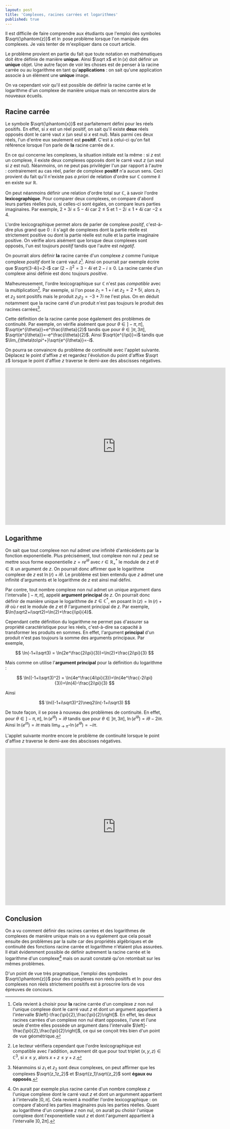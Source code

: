 ```yaml
---
layout: post
title: 'Complexes, racines carrées et logarithmes'
published: true
---
```


Il est difficile de faire comprendre aux étudiants que l'emploi des symboles $\sqrt{\phantom{z}}$ et $\ln$ pose problème lorsque l'on manipule des complexes. Je vais tenter de m'expliquer dans ce court article.

Le problème provient en partie du fait que toute notation en mathématiques doit être définie de manière **unique**. Ainsi $\sqrt x$ et $\ln(x)$ doit définir un **unique** objet. Une autre façon de voir les choses est de penser à la racine carrée ou au logarithme en tant qu'**applications** : on sait qu'une application associe à un élément une **unique** image.

On va cependant voir qu'il est possible de définir la racine carrée et le logarithme d'un complexe de manière unique mais on rencontre alors de nouveaux écueils.

## Racine carrée

Le symbole $\sqrt{\phantom{x}}$ est parfaitement défini pour les réels positifs. En effet, si $x$ est un réel positif, on sait qu'il existe **deux** réels opposés dont le carré vaut $x$ (un seul si $x$ est nul). Mais parmi ces deux réels, l'un d'entre eux seulement est **positif**. C'est à celui-ci qu'on fait référence lorsque l'on parle de **la** racine carrée de $x$.

En ce qui concerne les complexes, la situation initiale est la même : si $z$ est un complexe, il existe deux complexes opposés dont le carré vaut $z$ (un seul si $z$ est nul). Néanmoins, on ne peut pas privilégier l'un par rapport à l'autre : contrairement au cas réel, parler de complexe **positif** n'a aucun sens. Ceci provient du fait qu'il n'existe pas *a priori* de relation d'ordre sur $\mathbb C$ comme il en existe sur $\mathbb R$.

On peut néanmoins définir une relation d'ordre total sur $\mathbb C$, à savoir l'ordre **lexicographique**. Pour comparer deux complexes, on compare d'abord leurs parties réelles puis, si celles-ci sont égales, on compare leurs parties imaginaires. Par exemple, $2+3i\leq5-4i$ car $2\leq 5$ et $1-2i\leq1+4i$ car $-2\leq4$.

L'ordre lexicographique permet alors de parler de complexe *positif*, c'est-à-dire plus grand que $0$ : il s'agit de complexes dont la partie réelle est strictement positive ou dont la partie réelle est nulle et la partie imaginaire positive. On vérifie alors aisément que lorsque deux complexes sont opposés, l'un est toujours *positif* tandis que l'autre est *négatif*.

On pourrait alors définir **la** racine carrée d'un complexe $z$ comme l'unique complexe *positif* dont le carré vaut $z$[^1]. Ainsi on pourrait par exemple écrire que $\sqrt{3-4i}=2-i$ car $(2-i)^2=3-4i$ et $2-i\geq0$. La racine carrée d'un complexe ainsi définie est donc toujours *positive*.

Malheureusement, l'ordre lexicographique sur $\mathbb C$ n'est pas *compatible* avec la multiplication[^2]. Par exemple, si l'on pose $z_1=1+i$ et $z_2=2+5i$, alors $z_1$ et $z_2$ sont positifs mais le produit $z_1z_2=-3+7i$ ne l'est plus. On en déduit notamment que la racine carré d'un produit n'est pas toujours le produit des racines carrées[^3].

Cette définition de la racine carrée pose également des problèmes de continuité. Par exemple, on vérifie aisément que pour $\theta\in]-\pi,\pi]$, $\sqrt{e^{i\theta}}=e^\frac{i\theta}{2}$ tandis que pour $\theta\in]\pi,3\pi]$, $\sqrt{e^{i\theta}}=-e^\frac{i\theta}{2}$. Ainsi $\sqrt{e^{i\pi}}=i$ tandis que $\lim_{\theta\to\pi^+}\sqrt{e^{i\theta}}=-i$.

On pourra se convaincre du problème de continuité avec l'applet suivante. Déplacez le point d'affixe $z$ et regardez l'évolution du point d'affixe $\sqrt z$ lorsque le point d'affixe $z$ traverse le demi-axe des abscisses négatives.

<iframe scrolling="no" title="Racine carrée complexe" src="https://www.geogebra.org/material/iframe/id/x2XW87Eb/width/700/height/500/border/888888/smb/false/stb/false/stbh/false/ai/false/asb/false/sri/false/rc/false/ld/false/sdz/false/ctl/false" width="700px" height="500px" style="border:0px;"> </iframe>

## Logarithme

On sait que tout complexe non nul admet une infinité d'antécédents par la fonction exponentielle. Plus précisément, tout complexe non nul $z$ peut se mettre sous forme exponentielle $z=re^{i\theta}$ avec $r\in\mathbb R^*_+$ le module de $z$ et $\theta\in\mathbb R$ un argument de $z$. On pourrait donc affirmer que le logarithme complexe de $z$ est $\ln(r)+i\theta$. Le problème est bien entendu que $z$ admet une infinité d'arguments et le logarithme de $z$ est ainsi mal défini.

Par contre, tout nombre complexe non nul admet un unique argument dans l'intervalle $]-\pi,\pi]$, appelé **argument principal** de $z$. On pourrait donc définir de manière unique le logarithme de $z\in\mathbb C^*$, en posant $\ln(z)=\ln(r)+i\theta$ où $r$ est le module de $z$ et $\theta$ l'argument principal de $z$. Par exemple, $\ln(\sqrt2+i\sqrt2)=\ln(2)+\frac{i\pi}{4}$.

Cependant cette définition du logarithme ne permet pas d'assurer sa propriété caractéristique pour les réels, c'est-à-dire sa capacité à transformer les produits en sommes. En effet, l'argument **principal** d'un produit n'est pas toujours la somme des arguments principaux. Par exemple,

$$
\ln(-1+i\sqrt3) = \ln(2e^\frac{2i\pi}{3})=\ln(2)+\frac{2i\pi}{3}
$$

Mais comme on utilise l'**argument principal** pour la définition du logarithme :

$$
\ln((-1+i\sqrt3)^2) = \ln(4e^\frac{4i\pi}{3})=\ln(4e^\frac{-2i\pi}{3})=\ln(4)-\frac{2i\pi}{3}
$$

Ainsi

$$
\ln((-1+i\sqrt3)^2)\neq2\ln(-1+i\sqrt3)
$$

De toute façon, il se pose à nouveau des problèmes de continuité. En effet, pour $\theta\in]-\pi,\pi]$, $\ln(e^{i\theta})=i\theta$ tandis que pour $\theta\in]\pi,3\pi]$, $\ln(e^{i\theta})=i\theta-2i\pi$. Ainsi $\ln(e^{i\pi})=i\pi$ mais $\lim_{\theta\to\pi^+}\ln(e^{i\theta})=-i\pi$.

L'applet suivante montre encore le problème de continuité lorsque le point d'affixe $z$ traverse le demi-axe des abscisses négatives.

<iframe scrolling="no" title="Logarithme complexe" src="https://www.geogebra.org/material/iframe/id/mEFGhkR8/width/700/height/500/border/888888/smb/false/stb/false/stbh/false/ai/false/asb/false/sri/true/rc/false/ld/false/sdz/true/ctl/false" width="700px" height="500px" style="border:0px;"> </iframe>

## Conclusion

On a vu comment définir des racines carrées et des logarithmes de complexes de manière unique mais on a vu également que cela posait ensuite des problèmes par la suite car des propriétés algébriques et de continuité des fonctions racine carrée et logarithme n'étaient plus assurées. Il était évidemment possible de définir autrement la racine carrée et le logarithme d'un complexe[^4] mais on aurait constaté qu'on retombait sur les mêmes problèmes.

D'un point de vue très pragmatique, l'emploi des symboles $\sqrt{\phantom{z}}$ pour des complexes non réels positifs et $\ln$ pour des complexes non réels strictement positifs est à proscrire lors de vos épreuves de concours.


[^1]: Cela revient à choisir pour **la** racine carrée d'un complexe $z$ non nul l'unique complexe dont le carré vaut $z$ et dont un argument appartient à l'intervalle $\left]-\frac{\pi}{2},\frac{\pi}{2}\right]$. En effet, les deux racines carrées d'un complexe non nul étant opposées, l'une et l'une seule d'entre elles possède un argument dans l'intervalle $\left]-\frac{\pi}{2},\frac{\pi}{2}\right]$, ce qui se conçoit très bien d'un point de vue géométrique.

[^2]: Le lecteur vérifiera cependant que l'ordre lexicographique est compatible avec l'addition, autrement dit que pour tout triplet $(x,y,z)\in\mathbb C^3$, si $x\leq y$, alors $x+z\leq y+z$.

[^3]: Néanmoins si $z_1$ et $z_2$ sont deux complexes, on peut affirmer que les complexes $\sqrt{z_1z_2}$ et $\sqrt{z_1}\sqrt{z_2}$ sont **égaux ou opposés**.

[^4]: On aurait par exemple plus racine carrée d'un nombre complexe $z$ l'unique complexe dont le carré vaut $z$ et dont un argumment appartient à l'intervalle $]0,\pi]$. Cela revient à modifier l'ordre lexicographique : on compare d'abord les parties imaginaires puis les parties réelles. Quant au logarithme d'un complexe $z$ non nul, on aurait pu choisir l'unique complexe dont l'exponentielle vaut $z$ et dont l'argument appartient à l'intervalle $]0,2\pi]$.
